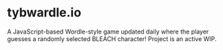# tybwardle.io
A JavaScript-based Wordle-style game updated daily where the player guesses a randomly selected BLEACH character! Project is an active WIP.
